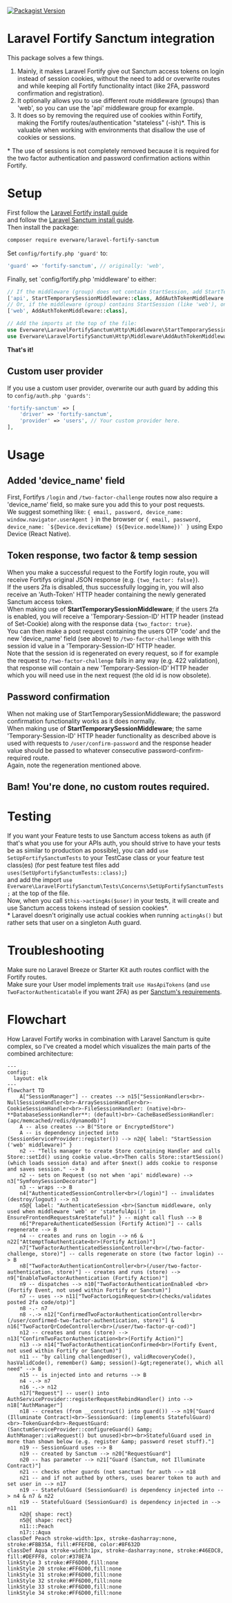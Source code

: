 [![Packagist Version](https://img.shields.io/packagist/v/everware/laravel-fortify-sanctum)](https://packagist.org/packages/everware/laravel-fortify-sanctum)

# Laravel Fortify Sanctum integration
This package solves a few things.
1. Mainly, it makes Laravel Fortify give out Sanctum access tokens on login instead of session cookies, without the need to add or overwrite routes 
   and while keeping all Fortify functionality intact (like 2FA, password confirmation and registration).
1. It optionally allows you to use different route middleware (groups) than 'web', so you can use the 'api' middleware group for example.
1. It does so by removing the required use of cookies within Fortify, making the Fortify routes/authentication "stateless" (-ish)*.
   This is valuable when working with environments that disallow the use of cookies or sessions.

\* The use of sessions is not completely removed because it is required for the two factor authentication and password confirmation actions within Fortify.

# Setup
First follow the [Laravel Fortify install guide](https://laravel.com/docs/12.x/fortify#installation)  
and follow the [Laravel Sanctum install guide](https://laravel.com/docs/12.x/sanctum#installation).  
Then install the package:
```bash
composer require everware/laravel-fortify-sanctum
```

Set `config/fortify.php 'guard'` to:
```php
'guard' => 'fortify-sanctum', // originally: 'web',
```

Finally, set `config/fortify.php 'middleware' to either:
```php
// If the middleware (group) does not contain StartSession, add StartTemporarySessionMiddleware and AddAuthTokenMiddleware.
['api', StartTemporarySessionMiddleware::class, AddAuthTokenMiddleware::class],
// Or, if the middleware (group) contains StartSession (like 'web'), only add our AddAuthTokenMiddleware.
['web', AddAuthTokenMiddleware::class],

// Add the imports at the top of the file:
use Everware\LaravelFortifySanctum\Http\Middleware\StartTemporarySessionMiddleware;
use Everware\LaravelFortifySanctum\Http\Middleware\AddAuthTokenMiddleware;
```

**That's it!**

## Custom user provider
If you use a custom user provider, overwrite our auth guard by adding this to `config/auth.php 'guards'`:
```php
'fortify-sanctum' => [
    'driver' => 'fortify-sanctum',
    'provider' => 'users', // Your custom provider here.
],
```

# Usage
## Added 'device_name' field
First, Fortifys `/login` and `/two-factor-challenge` routes now also require a 'device_name' field, so make sure you add this to your post requests.  
We suggest something like: `{ email, password, device_name: window.navigator.userAgent }` in the browser or ```{ email, password, device_name: `${Device.deviceName} (${Device.modelName})` }``` using Expo Device (React Native).
## Token response, two factor & temp session
When you make a successful request to the Fortify login route, you will receive Fortifys original JSON response (e.g. `{two_factor: false}`).  
If the users 2fa is disabled, thus successfully logging in, you will also receive an 'Auth-Token' HTTP header containing the newly generated Sanctum access token.  
When making use of **StartTemporarySessionMiddleware**; if the users 2fa is enabled, you will receive a 'Temporary-Session-ID' HTTP header (instead of Set-Cookie)
along with the response data `{two_factor: true}`.  
You can then make a post request containing the users OTP 'code' and the new 'device_name' field (see above) to `/two-factor-challenge` with this session id value in a 'Temporary-Session-ID' HTTP header.  
Note that the session id is regenerated on every request, so if for example the request to `/two-factor-challenge` fails in any way (e.g. 422 validation),
that response will contain a new 'Temporary-Session-ID' HTTP header which you will need use in the next request (the old id is now obsolete).
## Password confirmation
When not making use of StartTemporarySessionMiddleware; the password confirmation functionality works as it does normally.  
When making use of **StartTemporarySessionMiddleware**; the same 'Temporary-Session-ID' HTTP header functionality as described above 
is used with requests to `/user/confirm-password` and the response header value should be passed to whatever consecutive password-confirm-required route.  
Again, note the regeneration mentioned above.

## Bam! You're done, no custom routes required.

# Testing
If you want your Feature tests to use Sanctum access tokens as auth
(if that's what you use for your APIs auth, you should strive to have your tests be as similar to production as possible),
you can add `use SetUpFortifySanctumTests` to your TestCase class or your feature test class(es) (for pest feature test files add `uses(SetUpFortifySanctumTests::class);`)  
and add the import `use Everware\LaravelFortifySanctum\Tests\Concerns\SetUpFortifySanctumTests;` at the top of the file.  
Now, when you call `$this->actingAs($user)` in your tests, it will create and use Sanctum access tokens instead of session cookies*.  
\* Laravel doesn't originally use actual cookies when running `actingAs()` but rather sets that user on a singleton Auth guard.

# Troubleshooting
Make sure no Laravel Breeze or Starter Kit auth routes conflict with the Fortify routes.  
Make sure your User model implements trait `use HasApiTokens` (and `use TwoFactorAuthenticatable` if you want 2FA) as per [Sanctum's requirements](https://laravel.com/docs/12.x/sanctum#issuing-api-tokens). 

# Flowchart
How Laravel Fortify works in combination with Laravel Sanctum is quite complex, so I've created a model which visualizes the main parts of the combined architecture:  
```mermaid
---
config:
  layout: elk
---
flowchart TD
    A["SessionManager"] -- creates --> n15["SessionHandlers<br>-NullSessionHandler<br>-ArraySessionHandler<br>-CookieSessionHandler<br>-FileSessionHandler: (native)<br>-**DatabaseSessionHandler**: (default)<br>-CacheBasedSessionHandler: (apc/memcached/redis/dynamodb)"]
    A -- also creates --> B("Store or EncryptedStore")
    A -- is dependency injected into (SessionServiceProvider::register()) --> n2@{ label: "StartSession ('web' middleware)" }
    n2 -- "Tells manager to create Store containing Handler and calls Store::setId() using cookie value.<br>Then calls Store::startSession() (which loads session data) and after $next() adds cookie to response and saves session." --> B
    n2 -- sets on Request (so not when 'api' middleware) --> n3["SymfonySessionDecorator"]
    n3 -- wraps --> B
    n4["AuthenticatedSessionController<br>(/login)"] -- invalidates (destroy/logout) --> n3
    n5@{ label: "AuthenticateSession <br>(Sanctum middleware, only used when middleware 'web' or 'statefulApi()' in EnsureFrontendRequestsAreStateful)" } -- might call flush --> B
    n6["PrepareAuthenticatedSession (Fortify Action)"] -- calls regenerate --> B
    n4 -- creates and runs on login --> n6 & n22["AttemptToAuthenticate<br>(Fortify Action)"]
    n7["TwoFactorAuthenticatedSessionController<br>(/two-factor-challenge, store)"] -- calls regenerate on store (two factor login) --> B
    n8["TwoFactorAuthenticationController<br>(/user/two-factor-authentication, store)"] -- creates and runs (store) --> n9["EnableTwoFactorAuthentication (Fortify Action)"]
    n9 -- dispatches --> n10["TwoFactorAuthenticationEnabled <br>(Fortify Event, not used within Fortify or Sanctum)"]
    n7 -- uses --> n11["TwoFactorLoginRequest<br>(checks/validates posted 2fa code/otp)"]
    n8 -.- n7
    n8 -.-> n12["ConfirmedTwoFactorAuthenticationController<br>(/user/confirmed-two-factor-authentication, store)"] & n16["TwoFactorQrCodeController<br>(/user/two-factor-qr-cod)"]
    n12 -- creates and runs (store) --> n13["ConfirmTwoFactorAuthentication<br>(Fortify Action)"]
    n13 --> n14["TwoFactorAuthenticationConfirmed<br>(Fortify Event, not used within Fortify or Sanctum)"]
    n11 -- "by calling challengedUser(), validRecoveryCode(), hasValidCode(), remember() &amp; session()-&gt;regenerate(), which all need" --> B
    n15 -- is injected into and returns --> B
    n4 -.-> n7
    n16 -.-> n12
    n17["Request"] -- user() into AuthServiceProvider::registerRequestRebindHandler() into --> n18["AuthManager"]
    n18 -- creates (from __construct() into guard()) --> n19["Guard (Illuminate Contract)<br>-SessionGuard: (implements StatefulGuard)<br>-TokenGuard<br>-RequestGuard: (SanctumServiceProvider::configureGuard() &amp; AuthManager::viaRequest() but unused)<br><br>StatefulGuard used in more than shown below (e.g. register &amp; password reset stuff)."]
    n19 -- SessionGuard uses --> B
    n19 -- created by Sanctum --> n20["RequestGuard"]
    n20 -- has parameter --> n21["Guard (Sanctum, not Illuminate Contract)"]
    n21 -- checks other guards (not sanctum) for auth --> n18
    n21 -- and if not authed by others, uses bearer token to auth and set user in --> n17
    n19 -- StatefulGuard (SessionGuard) is dependency injected into --> n4 & n7 & n22
    n19 -- StatefulGuard (SessionGuard) is dependency injected in --> n11
    n2@{ shape: rect}
    n5@{ shape: rect}
    n11:::Peach
    n17:::Aqua
classDef Peach stroke-width:1px, stroke-dasharray:none, stroke:#FBB35A, fill:#FFEFDB, color:#8F632D
classDef Aqua stroke-width:1px, stroke-dasharray:none, stroke:#46EDC8, fill:#DEFFF8, color:#378E7A
linkStyle 3 stroke:#FF6D00,fill:none
linkStyle 20 stroke:#FF6D00,fill:none
linkStyle 31 stroke:#FF6D00,fill:none
linkStyle 32 stroke:#FF6D00,fill:none
linkStyle 33 stroke:#FF6D00,fill:none
linkStyle 34 stroke:#FF6D00,fill:none
```
